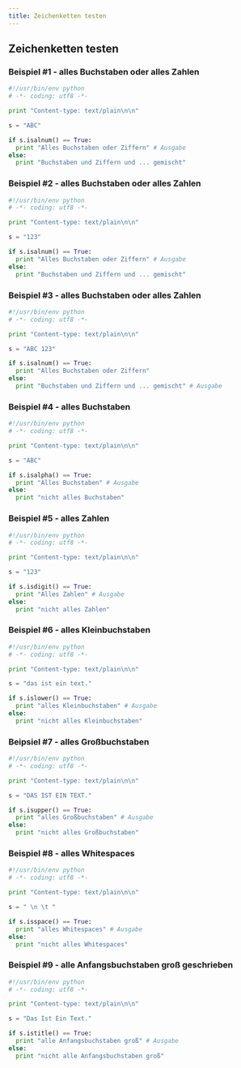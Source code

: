 ```yaml
---
title: Zeichenketten testen
---
```


## Zeichenketten testen

### Beispiel #1 - alles Buchstaben oder alles Zahlen

```python
#!/usr/bin/env python
# -*- coding: utf8 -*-

print "Content-type: text/plain\n\n"

s = "ABC"

if s.isalnum() == True:
  print "Alles Buchstaben oder Ziffern" # Ausgabe
else:
  print "Buchstaben und Ziffern und ... gemischt"
```

### Beispiel #2 - alles Buchstaben oder alles Zahlen

```python
#!/usr/bin/env python
# -*- coding: utf8 -*-

print "Content-type: text/plain\n\n"

s = "123"

if s.isalnum() == True:
  print "Alles Buchstaben oder Ziffern" # Ausgabe
else:
  print "Buchstaben und Ziffern und ... gemischt"
```

### Beispiel #3 - alles Buchstaben oder alles Zahlen

```python
#!/usr/bin/env python
# -*- coding: utf8 -*-

print "Content-type: text/plain\n\n"

s = "ABC 123"

if s.isalnum() == True:
  print "Alles Buchstaben oder Ziffern"
else:
  print "Buchstaben und Ziffern und ... gemischt" # Ausgabe
```

### Beispiel #4 - alles Buchstaben

```python
#!/usr/bin/env python
# -*- coding: utf8 -*-

print "Content-type: text/plain\n\n"

s = "ABC"

if s.isalpha() == True:
  print "Alles Buchstaben" # Ausgabe
else:
  print "nicht alles Buchstaben"
```

### Beispiel #5 - alles Zahlen

```python
#!/usr/bin/env python
# -*- coding: utf8 -*-

print "Content-type: text/plain\n\n"

s = "123"

if s.isdigit() == True:
  print "Alles Zahlen" # Ausgabe
else:
  print "nicht alles Zahlen"
```

### Beispiel #6 - alles Kleinbuchstaben

```python
#!/usr/bin/env python
# -*- coding: utf8 -*-

print "Content-type: text/plain\n\n"

s = "das ist ein text."

if s.islower() == True:
  print "alles Kleinbuchstaben" # Ausgabe
else:
  print "nicht alles Kleinbuchstaben"
```

### Beipsiel #7 - alles Großbuchstaben

```python
#!/usr/bin/env python
# -*- coding: utf8 -*-

print "Content-type: text/plain\n\n"

s = "DAS IST EIN TEXT."

if s.isupper() == True:
  print "alles Großbuchstaben" # Ausgabe
else:
  print "nicht alles Großbuchstaben"
```

### Beispiel #8 - alles Whitespaces

```python
#!/usr/bin/env python
# -*- coding: utf8 -*-

print "Content-type: text/plain\n\n"

s = " \n \t "

if s.isspace() == True:
  print "alles Whitespaces" # Ausgabe
else:
  print "nicht alles Whitespaces"
```

### Beispiel #9 - alle Anfangsbuchstaben groß geschrieben

```python
#!/usr/bin/env python
# -*- coding: utf8 -*-

print "Content-type: text/plain\n\n"

s = "Das Ist Ein Text."

if s.istitle() == True:
  print "alle Anfangsbuchstaben groß" # Ausgabe
else:
  print "nicht alle Anfangsbuchstaben groß"
```
